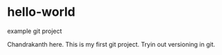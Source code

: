 # hello-world
example git project

Chandrakanth here. This is my first git project. Tryin out versioning in git.
